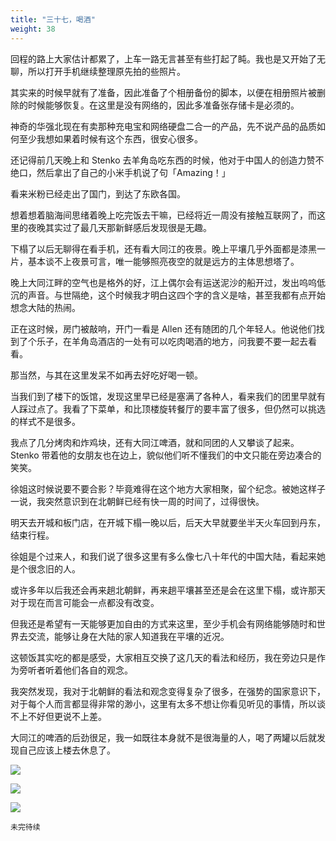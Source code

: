```yaml
---
title: "三十七，喝酒"
weight: 38
---
```


回程的路上大家估计都累了，上车一路无言甚至有些打起了盹。我也是又开始了无聊，所以打开手机继续整理原先拍的些照片。

其实来的时候早就有了准备，因此准备了个相册备份的脚本，以便在相册照片被删除的时候能够恢复。在这里是没有网络的，因此多准备张存储卡是必须的。

神奇的华强北现在有卖那种充电宝和网络硬盘二合一的产品，先不说产品的品质如何至少我想如果着时候有这个东西，很安心很多。

还记得前几天晚上和 Stenko 去羊角岛吃东西的时候，他对于中国人的创造力赞不绝口，然后拿出了自己的小米手机说了句「Amazing！」

看来米粉已经走出了国门，到达了东欧各国。

想着想着脑海间思绪着晚上吃完饭去干嘛，已经将近一周没有接触互联网了，而这里的夜晚其实过了最几天那新鲜感后发现很是无趣。

下榻了以后无聊得在看手机，还有看大同江的夜景。晚上平壤几乎外面都是漆黑一片，基本谈不上夜景可言，唯一能够照亮夜空的就是远方的主体思想塔了。

晚上大同江畔的空气也是格外的好，江上偶尔会有运送泥沙的船开过，发出呜呜低沉的声音。与世隔绝，这个时候我才明白这四个字的含义是啥，甚至我都有点开始想念大陆的热闹。

正在这时候，房门被敲响，开门一看是 Allen 还有随团的几个年轻人。他说他们找到了个乐子，在羊角岛酒店的一处有可以吃肉喝酒的地方，问我要不要一起去看看。

那当然，与其在这里发呆不如再去好吃好喝一顿。

当我们到了楼下的饭馆，发现这里早已经是塞满了各种人，看来我们的团里早就有人踩过点了。我看了下菜单，和比顶楼旋转餐厅的要丰富了很多，但仍然可以挑选的样式不是很多。

我点了几分烤肉和炸鸡块，还有大同江啤酒，就和同团的人又攀谈了起来。Stenko 带着他的女朋友也在边上，貌似他们听不懂我们的中文只能在旁边凑合的笑笑。

徐姐这时候说要不要合影？毕竟难得在这个地方大家相聚，留个纪念。被她这样子一说，我突然意识到在北朝鲜已经有快一周的时间了，过得很快。

明天去开城和板门店，在开城下榻一晚以后，后天大早就要坐半天火车回到丹东，结束行程。

徐姐是个过来人，和我们说了很多这里有多么像七八十年代的中国大陆，看起来她是个很念旧的人。

或许多年以后我还会再来趟北朝鲜，再来趟平壤甚至还是会在这里下榻，或许那天对于现在而言可能会一点都没有改变。

但我还是希望有一天能够更加自由的方式来这里，至少手机会有网络能够随时和世界去交流，能够让身在大陆的家人知道我在平壤的近况。

这顿饭其实吃的都是感受，大家相互交换了这几天的看法和经历，我在旁边只是作为旁听者听着他们各自的观念。

我突然发现，我对于北朝鲜的看法和观念变得复杂了很多，在强势的国家意识下，对于每个人而言都显得非常的渺小，这里有太多不想让你看见听见的事情，所以谈不上不好但更说不上差。

大同江的啤酒的后劲很足，我一如既往本身就不是很海量的人，喝了两罐以后就发现自己应该上楼去休息了。

![](/north-korea/0494.jpg)

![](/north-korea/0497.jpg)

![](/north-korea/0503.jpg)

`未完待续`
